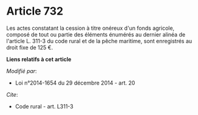 # Article 732

Les actes constatant la cession à titre onéreux d'un fonds agricole, composé de tout ou partie des éléments énumérés au
dernier alinéa de l'article L. 311-3 du code rural et de la pêche maritime, sont enregistrés au droit fixe de 125 €.

**Liens relatifs à cet article**

_Modifié par_:

  - Loi n°2014-1654 du 29 décembre 2014 - art. 20

_Cite_:

  - Code rural - art. L311-3
